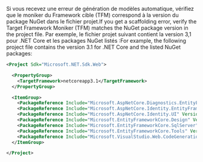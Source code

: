<span data-ttu-id="2acd2-101">Si vous recevez une erreur de génération de modèles automatique, vérifiez que le moniker du Framework cible (TFM) correspond à la version du package NuGet dans le fichier projet.</span><span class="sxs-lookup"><span data-stu-id="2acd2-101">If you get a scaffolding error, verify the Target Framework Moniker (TFM) matches the NuGet package version in the project file.</span></span> <span data-ttu-id="2acd2-102">Par exemple, le fichier projet suivant contient la version 3,1 pour .NET Core et les packages NuGet listés :</span><span class="sxs-lookup"><span data-stu-id="2acd2-102">For example, the following project file contains the version 3.1 for .NET Core and the listed NuGet packages:</span></span>

```xml
<Project Sdk="Microsoft.NET.Sdk.Web">

  <PropertyGroup>
    <TargetFramework>netcoreapp3.1</TargetFramework>
  </PropertyGroup>

  <ItemGroup>
    <PackageReference Include="Microsoft.AspNetCore.Diagnostics.EntityFrameworkCore" Version="3.1.0" />
    <PackageReference Include="Microsoft.AspNetCore.Identity.EntityFrameworkCore" Version="3.1.0" />
    <PackageReference Include="Microsoft.AspNetCore.Identity.UI" Version="3.1.0" />
    <PackageReference Include="Microsoft.EntityFrameworkCore.Design" Version="3.1.0" />
    <PackageReference Include="Microsoft.EntityFrameworkCore.SqlServer" Version="3.1.0" />
    <PackageReference Include="Microsoft.EntityFrameworkCore.Tools" Version="3.1.0" />
    <PackageReference Include="Microsoft.VisualStudio.Web.CodeGeneration.Design" Version="3.1.0" />
  </ItemGroup>

</Project>
```
